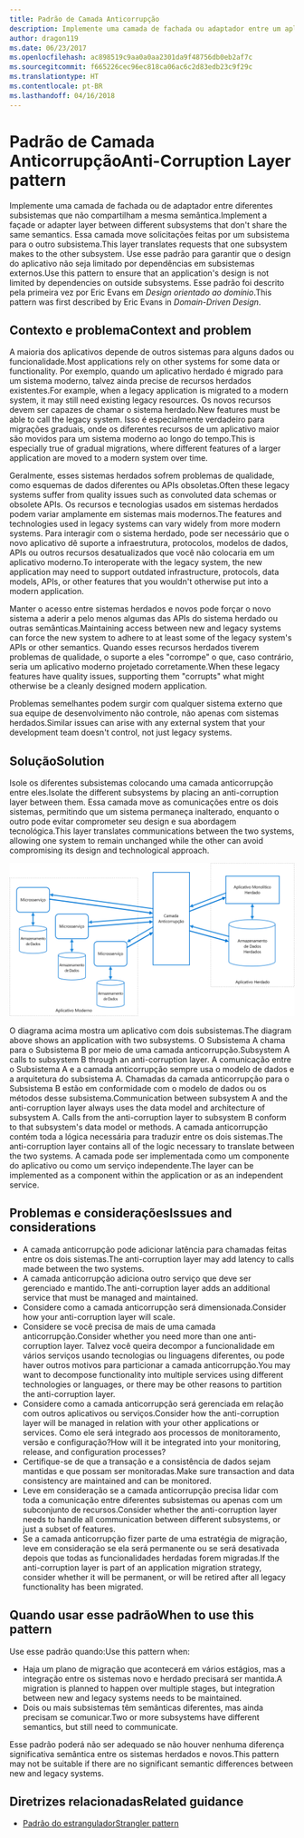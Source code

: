 ```yaml
---
title: Padrão de Camada Anticorrupção
description: Implemente uma camada de fachada ou adaptador entre um aplicativo moderno e um sistema herdado.
author: dragon119
ms.date: 06/23/2017
ms.openlocfilehash: ac898519c9aa0a0aa2301da9f48756db0eb2af7c
ms.sourcegitcommit: f665226cec96ec818ca06ac6c2d83edb23c9f29c
ms.translationtype: HT
ms.contentlocale: pt-BR
ms.lasthandoff: 04/16/2018
---
```

# <a name="anti-corruption-layer-pattern"></a><span data-ttu-id="34208-103">Padrão de Camada Anticorrupção</span><span class="sxs-lookup"><span data-stu-id="34208-103">Anti-Corruption Layer pattern</span></span>

<span data-ttu-id="34208-104">Implemente uma camada de fachada ou de adaptador entre diferentes subsistemas que não compartilham a mesma semântica.</span><span class="sxs-lookup"><span data-stu-id="34208-104">Implement a façade or adapter layer between different subsystems that don't share the same semantics.</span></span> <span data-ttu-id="34208-105">Essa camada move solicitações feitas por um subsistema para o outro subsistema.</span><span class="sxs-lookup"><span data-stu-id="34208-105">This layer translates requests that one subsystem makes to the other subsystem.</span></span> <span data-ttu-id="34208-106">Use esse padrão para garantir que o design do aplicativo não seja limitado por dependências em subsistemas externos.</span><span class="sxs-lookup"><span data-stu-id="34208-106">Use this pattern to ensure that an application's design is not limited by dependencies on outside subsystems.</span></span> <span data-ttu-id="34208-107">Esse padrão foi descrito pela primeira vez por Eric Evans em *Design orientado ao domínio*.</span><span class="sxs-lookup"><span data-stu-id="34208-107">This pattern was first described by Eric Evans in *Domain-Driven Design*.</span></span>

## <a name="context-and-problem"></a><span data-ttu-id="34208-108">Contexto e problema</span><span class="sxs-lookup"><span data-stu-id="34208-108">Context and problem</span></span>

<span data-ttu-id="34208-109">A maioria dos aplicativos depende de outros sistemas para alguns dados ou funcionalidade.</span><span class="sxs-lookup"><span data-stu-id="34208-109">Most applications rely on other systems for some data or functionality.</span></span> <span data-ttu-id="34208-110">Por exemplo, quando um aplicativo herdado é migrado para um sistema moderno, talvez ainda precise de recursos herdados existentes.</span><span class="sxs-lookup"><span data-stu-id="34208-110">For example, when a legacy application is migrated to a modern system, it may still need existing legacy resources.</span></span> <span data-ttu-id="34208-111">Os novos recursos devem ser capazes de chamar o sistema herdado.</span><span class="sxs-lookup"><span data-stu-id="34208-111">New features must be able to call the legacy system.</span></span> <span data-ttu-id="34208-112">Isso é especialmente verdadeiro para migrações graduais, onde os diferentes recursos de um aplicativo maior são movidos para um sistema moderno ao longo do tempo.</span><span class="sxs-lookup"><span data-stu-id="34208-112">This is especially true of gradual migrations, where different features of a larger application are moved to a modern system over time.</span></span>

<span data-ttu-id="34208-113">Geralmente, esses sistemas herdados sofrem problemas de qualidade, como esquemas de dados diferentes ou APIs obsoletas.</span><span class="sxs-lookup"><span data-stu-id="34208-113">Often these legacy systems suffer from quality issues such as convoluted data schemas or obsolete APIs.</span></span> <span data-ttu-id="34208-114">Os recursos e tecnologias usados em sistemas herdados podem variar amplamente em sistemas mais modernos.</span><span class="sxs-lookup"><span data-stu-id="34208-114">The features and technologies used in legacy systems can vary widely from more modern systems.</span></span> <span data-ttu-id="34208-115">Para interagir com o sistema herdado, pode ser necessário que o novo aplicativo dê suporte a infraestrutura, protocolos, modelos de dados, APIs ou outros recursos desatualizados que você não colocaria em um aplicativo moderno.</span><span class="sxs-lookup"><span data-stu-id="34208-115">To interoperate with the legacy system, the new application may need to support outdated infrastructure, protocols, data models, APIs, or other features that you wouldn't otherwise put into a modern application.</span></span>

<span data-ttu-id="34208-116">Manter o acesso entre sistemas herdados e novos pode forçar o novo sistema a aderir a pelo menos algumas das APIs do sistema herdado ou outras semânticas.</span><span class="sxs-lookup"><span data-stu-id="34208-116">Maintaining access between new and legacy systems can force the new system to adhere to at least some of the legacy system's APIs or other semantics.</span></span> <span data-ttu-id="34208-117">Quando esses recursos herdados tiverem problemas de qualidade, o suporte a eles "corrompe" o que, caso contrário, seria um aplicativo moderno projetado corretamente.</span><span class="sxs-lookup"><span data-stu-id="34208-117">When these legacy features have quality issues, supporting them "corrupts" what might otherwise be a cleanly designed modern application.</span></span> 

<span data-ttu-id="34208-118">Problemas semelhantes podem surgir com qualquer sistema externo que sua equipe de desenvolvimento não controle, não apenas com sistemas herdados.</span><span class="sxs-lookup"><span data-stu-id="34208-118">Similar issues can arise with any external system that your development team doesn't control, not just legacy systems.</span></span> 

## <a name="solution"></a><span data-ttu-id="34208-119">Solução</span><span class="sxs-lookup"><span data-stu-id="34208-119">Solution</span></span>

<span data-ttu-id="34208-120">Isole os diferentes subsistemas colocando uma camada anticorrupção entre eles.</span><span class="sxs-lookup"><span data-stu-id="34208-120">Isolate the different subsystems by placing an anti-corruption layer between them.</span></span> <span data-ttu-id="34208-121">Essa camada move as comunicações entre os dois sistemas, permitindo que um sistema permaneça inalterado, enquanto o outro pode evitar comprometer seu design e sua abordagem tecnológica.</span><span class="sxs-lookup"><span data-stu-id="34208-121">This layer translates communications between the two systems, allowing one system to remain unchanged while the other can avoid compromising its design and technological approach.</span></span>

![](./_images/anti-corruption-layer.png) 

<span data-ttu-id="34208-122">O diagrama acima mostra um aplicativo com dois subsistemas.</span><span class="sxs-lookup"><span data-stu-id="34208-122">The diagram above shows an application with two subsystems.</span></span> <span data-ttu-id="34208-123">O Subsistema A chama para o Subsistema B por meio de uma camada anticorrupção.</span><span class="sxs-lookup"><span data-stu-id="34208-123">Subsystem A calls to subsystem B through an anti-corruption layer.</span></span> <span data-ttu-id="34208-124">A comunicação entre o Subsistema A e a camada anticorrupção sempre usa o modelo de dados e a arquitetura do subsistema A. Chamadas da camada anticorrupção para o Subsistema B estão em conformidade com o modelo de dados ou os métodos desse subsistema.</span><span class="sxs-lookup"><span data-stu-id="34208-124">Communication between subsystem A and the anti-corruption layer always uses the data model and architecture of subsystem A. Calls from the anti-corruption layer to subsystem B conform to that subsystem's data model or methods.</span></span> <span data-ttu-id="34208-125">A camada anticorrupção contém toda a lógica necessária para traduzir entre os dois sistemas.</span><span class="sxs-lookup"><span data-stu-id="34208-125">The anti-corruption layer contains all of the logic necessary to translate between the two systems.</span></span> <span data-ttu-id="34208-126">A camada pode ser implementada como um componente do aplicativo ou como um serviço independente.</span><span class="sxs-lookup"><span data-stu-id="34208-126">The layer can be implemented as a component within the application or as an independent service.</span></span>

## <a name="issues-and-considerations"></a><span data-ttu-id="34208-127">Problemas e considerações</span><span class="sxs-lookup"><span data-stu-id="34208-127">Issues and considerations</span></span>

- <span data-ttu-id="34208-128">A camada anticorrupção pode adicionar latência para chamadas feitas entre os dois sistemas.</span><span class="sxs-lookup"><span data-stu-id="34208-128">The anti-corruption layer may add latency to calls made between the two systems.</span></span>
- <span data-ttu-id="34208-129">A camada anticorrupção adiciona outro serviço que deve ser gerenciado e mantido.</span><span class="sxs-lookup"><span data-stu-id="34208-129">The anti-corruption layer adds an additional service that must be managed and maintained.</span></span>
- <span data-ttu-id="34208-130">Considere como a camada anticorrupção será dimensionada.</span><span class="sxs-lookup"><span data-stu-id="34208-130">Consider how your anti-corruption layer will scale.</span></span>
- <span data-ttu-id="34208-131">Considere se você precisa de mais de uma camada anticorrupção.</span><span class="sxs-lookup"><span data-stu-id="34208-131">Consider whether you need more than one anti-corruption layer.</span></span> <span data-ttu-id="34208-132">Talvez você queira decompor a funcionalidade em vários serviços usando tecnologias ou linguagens diferentes, ou pode haver outros motivos para particionar a camada anticorrupção.</span><span class="sxs-lookup"><span data-stu-id="34208-132">You may want to decompose functionality into multiple services using different technologies or languages, or there may be other reasons to partition the anti-corruption layer.</span></span>
- <span data-ttu-id="34208-133">Considere como a camada anticorrupção será gerenciada em relação com outros aplicativos ou serviços.</span><span class="sxs-lookup"><span data-stu-id="34208-133">Consider how the anti-corruption layer will be managed in relation with your other applications or services.</span></span> <span data-ttu-id="34208-134">Como ele será integrado aos processos de monitoramento, versão e configuração?</span><span class="sxs-lookup"><span data-stu-id="34208-134">How will it be integrated into your monitoring, release, and configuration processes?</span></span>
- <span data-ttu-id="34208-135">Certifique-se de que a transação e a consistência de dados sejam mantidas e que possam ser monitoradas.</span><span class="sxs-lookup"><span data-stu-id="34208-135">Make sure transaction and data consistency are maintained and can be monitored.</span></span>
- <span data-ttu-id="34208-136">Leve em consideração se a camada anticorrupção precisa lidar com toda a comunicação entre diferentes subsistemas ou apenas com um subconjunto de recursos.</span><span class="sxs-lookup"><span data-stu-id="34208-136">Consider whether the anti-corruption layer needs to handle all communication between different subsystems, or just a subset of features.</span></span> 
- <span data-ttu-id="34208-137">Se a camada anticorrupção fizer parte de uma estratégia de migração, leve em consideração se ela será permanente ou se será desativada depois que todas as funcionalidades herdadas forem migradas.</span><span class="sxs-lookup"><span data-stu-id="34208-137">If the anti-corruption layer is part of an application migration strategy, consider whether it will be permanent, or will be retired after all legacy functionality has been migrated.</span></span>

## <a name="when-to-use-this-pattern"></a><span data-ttu-id="34208-138">Quando usar esse padrão</span><span class="sxs-lookup"><span data-stu-id="34208-138">When to use this pattern</span></span>

<span data-ttu-id="34208-139">Use esse padrão quando:</span><span class="sxs-lookup"><span data-stu-id="34208-139">Use this pattern when:</span></span>

- <span data-ttu-id="34208-140">Haja um plano de migração que acontecerá em vários estágios, mas a integração entre os sistemas novo e herdado precisará ser mantida.</span><span class="sxs-lookup"><span data-stu-id="34208-140">A migration is planned to happen over multiple stages, but integration between new and legacy systems needs to be maintained.</span></span>
- <span data-ttu-id="34208-141">Dois ou mais subsistemas têm semânticas diferentes, mas ainda precisam se comunicar.</span><span class="sxs-lookup"><span data-stu-id="34208-141">Two or more subsystems have different semantics, but still need to communicate.</span></span> 

<span data-ttu-id="34208-142">Esse padrão poderá não ser adequado se não houver nenhuma diferença significativa semântica entre os sistemas herdados e novos.</span><span class="sxs-lookup"><span data-stu-id="34208-142">This pattern may not be suitable if there are no significant semantic differences between new and legacy systems.</span></span> 

## <a name="related-guidance"></a><span data-ttu-id="34208-143">Diretrizes relacionadas</span><span class="sxs-lookup"><span data-stu-id="34208-143">Related guidance</span></span>

- [<span data-ttu-id="34208-144">Padrão do estrangulador</span><span class="sxs-lookup"><span data-stu-id="34208-144">Strangler pattern</span></span>](./strangler.md)
